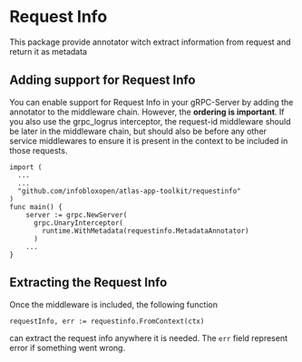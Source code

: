 # Request Info

This package provide annotator witch extract information from request and return it as metadata  
## Adding support for Request Info

You can enable support for Request Info in your gRPC-Server by adding the annotator to the middleware chain.
However, the **ordering is important**.
If you also use the grpc_logrus interceptor, the request-id middleware should be later in the middleware chain, but should also be before any other service middlewares to ensure it is present in the context to be included in those requests.

```golang
import (
  ...
  ...
  "github.com/infobloxopen/atlas-app-toolkit/requestinfo"
)
func main() {
    server := grpc.NewServer(
      grpc.UnaryInterceptor(
        runtime.WithMetadata(requestinfo.MetadataAnnotator)
      )
    ...
}
```

## Extracting the Request Info

Once the middleware is included, the following function
```golang
requestInfo, err := requestinfo.FromContext(ctx)
```
can extract the request info anywhere it is needed.
The `err` field represent error if something went wrong.
